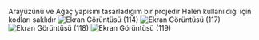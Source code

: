 Arayüzünü ve Ağaç yapısını tasarladığım bir projedir
Halen kullanıldığı için kodları saklıdır
![Ekran Görüntüsü (114)](https://user-images.githubusercontent.com/80632510/151437300-593a5a29-4da2-4bb1-bbc4-5e10eb15e35c.png)
![Ekran Görüntüsü (117)](https://user-images.githubusercontent.com/80632510/151437304-8745aa2b-b0d6-426d-87e2-d242134d5ae6.png)
![Ekran Görüntüsü (118)](https://user-images.githubusercontent.com/80632510/151437306-2b2d1c13-e0fc-45e3-b818-b4ed5c309d59.png)
![Ekran Görüntüsü (119)](https://user-images.githubusercontent.com/80632510/151437310-623373d9-f074-4b24-87f6-7326fc115bbc.png)
